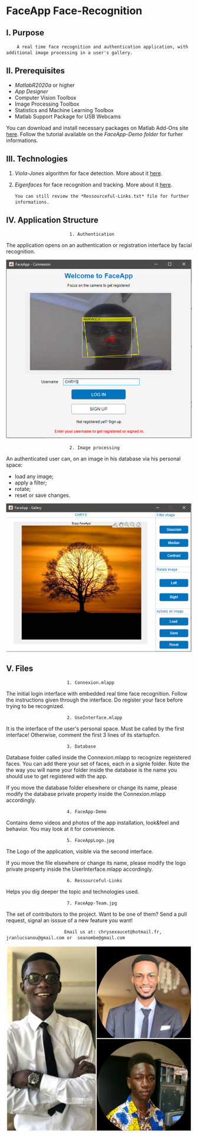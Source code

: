# FaceApp Face-Recognition

## I. Purpose
        A real time face recognition and authentication application, with additional image processing in a user's gallery.

## II. Prerequisites
  - *MatlabR2020a* or higher
  - *App Designer*
  - Computer Vision Toolbox
  - Image Processing Toolbox
  - Statistics and Machine Learning Toolbox
  - Matlab Support Package for USB Webcams
  
  You can download and install necessary packages on Matlab Add-Ons site [here](https://www.mathworks.com/products/matlab/add-on-explorer.html).
  Follow the tutorial available on the *FaceApp-Demo folder* for furher informations.
 
## III. Technologies

1. _*Viola-Jones*_ algorithm for face detection. More about it [here](https://en.wikipedia.org/wiki/Viola%E2%80%93Jones_object_detection_framework).
2. _*Eigenfaces*_ for face recognition and tracking. More about it [here](https://en.wikipedia.org/wiki/Eigenface).

       You can still review the *Ressourceful-Links.txt* file for further informations.



## IV. Application Structure

                            1. Authentication
                                           
  The application opens on an authentication or registration interface by facial recognition.

![alt text](https://github.com/chrys-exaucet/Real-Time-Face-Recognition/blob/master/FaceApp-Demo/FaceApp-Connexion.PNG)

                            2. Image processing
                                             
  An authenticated user can, on an image in his database via his personal space:
  - load any image;
  - apply a filter;
  - rotate;
  - reset or save changes.

![alt text](https://github.com/chrys-exaucet/Real-Time-Face-Recognition/blob/master/FaceApp-Demo/FaceApp-Gallery.PNG)


  
## V. Files

                           1. Connexion.mlapp 

  The initial login interface with embedded real time face recognition. 
  Follow the instructions given through the interface.
  Do register your face before trying to be recognized.

                           2. UseInterface.mlapp 

  It is the interface of the user's personal space. 
  Must be called by the first interface! Otherwise, comment the first 3 lines of its startupfcn.

                           3. Database

  Database folder called inside the Connexion.mlapp to recognize regeistered faces. You can add there your set of faces, each in a signle folder.
  Note the the way you will name your folder inside the database is the name you should use to get registered with the app.

  If you move the database folder elsewhere or change its name, please modify the database private property inside the Connexion.mlapp accordingly.

                           4. FaceApp-Demo
  Contains demo videos and photos of the app installation, look&feel and behavior.
  You may look at it for convenience.

                           5. FaceAppLogo.jpg

  The Logo of the  application, visible via the second interface. 

  If you move the file elsewhere or change its name, please modify the logo private property inside the UserInterface.mlapp accordingly.

                           6. Ressourceful-Links

  Helps you dig deeper the topic and technologies used.

                           7. FaceApp-Team.jpg

  The set of contributors to the project. Want to be one of them? Send a pull request, signal an isssue of a new feature you want!
  
                          Email us at: chrysexaucet@hotmail.fr, jranlucsanou@gmail.com or  seanombe@gmail.com
  
  ![alt text](https://github.com/chrys-exaucet/Real-Time-Face-Recognition/blob/master/FaceApp-Team.jpg)
